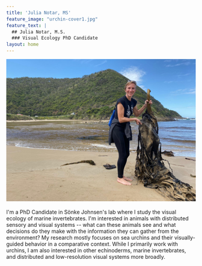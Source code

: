 ```yaml
---
title: 'Julia Notar, MS'
feature_image: "urchin-cover1.jpg"
feature_text: |
  ## Julia Notar, M.S.
  ### Visual Ecology PhD Candidate
layout: home
---
```


<img style="float: right; padding-bottom: 20px;" src="/australia_kelp.JPG">

I'm a PhD Candidate in Sönke Johnsen's lab where I study the visual ecology of marine invertebrates. I'm interested in animals with distributed sensory and visual systems -- what can these animals see and what decisions do they make with the information they can gather from the environment? My research mostly focuses on sea urchins and their visually-guided behavior in a comparative context. While I primarily work with urchins, I am also interested in other echinoderms, marine invertebrates, and distributed and low-resolution visual systems more broadly.
